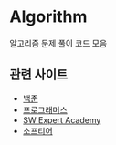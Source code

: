 
# Algorithm
알고리즘 문제 풀이 코드 모음

## 관련 사이트
- [백준](https://www.acmicpc.net/)
- [프로그래머스](https://programmers.co.kr/)
- [SW Expert Academy](https://swexpertacademy.com/)
- [소프티어](https://softeer.ai/)
